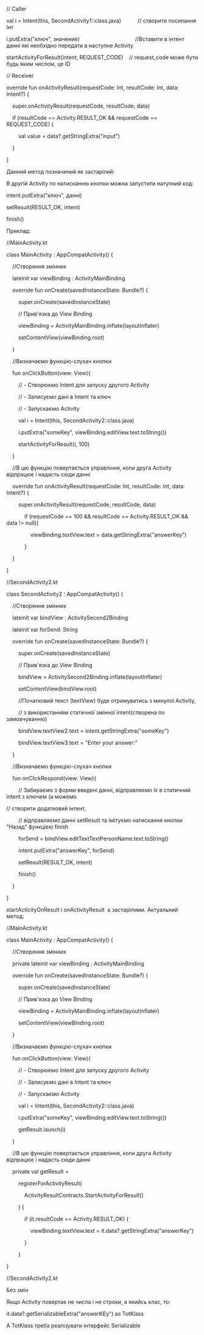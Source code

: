 // Caller  

val i = Intent(this, SecondActivity1::class.java)           // створити посилання Інт 

i.putExtra("ключ", значение)                                     //Вставити в інтент данні які необхідно передати в наступне Activity 

startActivityForResult(intent, REQUEST_CODE)    // request_code може бути будь яким числом, це ІD  

// Receiver  

override fun onActivityResult(requestCode: Int, resultCode: Int, data: Intent?) { 

    super.onActivityResult(requestCode, resultCode, data) 

    if (resultCode == Activity.RESULT_OK && requestCode == REQUEST_CODE) { 

        val value = data?.getStringExtra("input") 

    } 

} 

Данний метод позначений як застарілий: 

В другій Activity по натисканню кнопки можна запустити натупний код: 

intent.putExtra("ключ", данні) 

setResult(RESULT_OK, intent) 

finish() 

Приклад: 

//MainActivity.kt 

class MainActivity : AppCompatActivity() { 

    //Створення змінних 

    lateinit var viewBinding : ActivityMainBinding 

    override fun onCreate(savedInstanceState: Bundle?) { 

        super.onCreate(savedInstanceState) 

        // Прив'язка до View Binding 

        viewBinding = ActivityMainBinding.inflate(layoutInflater) 

        setContentView(viewBinding.root) 

    } 

    //Визначаємо функцію-слухач кнопки 

    fun onClickButton(view: View){ 

        // - Створюємо Intent для запуску другого Activity 

        // - Записуємо дані в Intent та ключ 

        // - Запускаємо Activity 

        val i = Intent(this, SecondActivity2::class.java) 

        i.putExtra("someKey", viewBinding.editView.text.toString()) 

        startActivityForResult(i, 100) 

    } 

    //В цю функцію повертається управління, коли друга Activity відпрацює і надасть сюди данні 

    override fun onActivityResult(requestCode: Int, resultCode: Int, data: Intent?) { 

        super.onActivityResult(requestCode, resultCode, data) 

            if (requestCode == 100 && resultCode == Activity.RESULT_OK && data != null){ 

                viewBinding.textView.text = data.getStringExtra("answerKey") 

            } 

    } 

} 

//SecondActivity2.kt 

class SecondActivity2 : AppCompatActivity() { 

    //Створення змінних 

    lateinit var bindView : ActivitySecond2Binding 

    lateinit var forSend: String 

    override fun onCreate(savedInstanceState: Bundle?) { 

        super.onCreate(savedInstanceState) 

        // Прив'язка до View Binding 

        bindView = ActivitySecond2Binding.inflate(layoutInflater) 

        setContentView(bindView.root) 

        //Початковий текст (textView) буде отримуватись з минулої Activity, 

        // з використанням статичної змінної intent(створена по замовчуванню) 

        bindView.textView2.text = intent.getStringExtra("someKey") 

        bindView.textView3.text = "Enter your answer:" 

    } 

    //Визначаємо функцію-слухач кнопки 

    fun onClickRespond(view: View){ 

        // Забираємо з форми введені данні, відправляємо їх в статичний intent з ключем (а можемо 

// створити додатковий інтент, 

        // відправляємо данні setResult та імітуємо натискання кнопки "Назад" функцією finish 

        forSend = bindView.editTextTextPersonName.text.toString() 

        intent.putExtra("answerKey", forSend) 

        setResult(RESULT_OK, intent) 

        finish() 

    } 

} 

startActicityOnResult i onActivityResult  є застарілими. Актуальний метод: 

//MainActivity.kt 

class MainActivity : AppCompatActivity() { 

    //Створення змінних 

    private lateinit var viewBinding : ActivityMainBinding 

    override fun onCreate(savedInstanceState: Bundle?) { 

        super.onCreate(savedInstanceState) 

        // Прив'язка до View Binding 

        viewBinding = ActivityMainBinding.inflate(layoutInflater) 

        setContentView(viewBinding.root) 

    } 

    //Визначаємо функцію-слухач кнопки 

    fun onClickButton(view: View){ 

        // - Створюємо Intent для запуску другого Activity 

        // - Записуємо дані в Intent та ключ 

        // - Запускаємо Activity 

        val i = Intent(this, SecondActivity2::class.java) 

        i.putExtra("someKey", viewBinding.editView.text.toString()) 

        getResult.launch(i) 

    } 

    //В цю функцію повертається управління, коли друга Activity відпрацює і надасть сюди данні 

    private val getResult = 

        registerForActivityResult( 

            ActivityResultContracts.StartActivityForResult() 

        ) { 

            if (it.resultCode == Activity.RESULT_OK) { 

                viewBinding.textView.text = it.data?.getStringExtra("answerKey") 

            } 

        } 

} 

//SecondActivity2.kt 

Без змін 

Якщо Activity повертає не числа і не строки, а якийсь клас, то: 

it.data?.getSerializableExtra("answerKEy") as TotKlass 

А TotKlass треба реалізувати інтерфейс Serializable